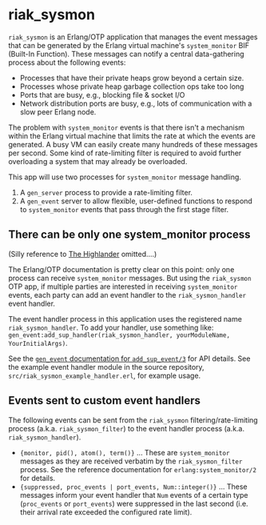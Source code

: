 riak_sysmon
===========

`riak_sysmon` is an Erlang/OTP application that manages the event
messages that can be generated by the Erlang virtual machine's
`system_monitor` BIF (Built-In Function).  These messages can notify a
central data-gathering process about the following events:

* Processes that have their private heaps grow beyond a certain size.
* Processes whose private heap garbage collection ops take too long
* Ports that are busy, e.g., blocking file & socket I/O
* Network distribution ports are busy, e.g., lots of communication
  with a slow peer Erlang node.

The problem with `system_monitor` events is that there isn't a
mechanism within the Erlang virtual machine that limits the rate at
which the events are generated.  A busy VM can easily create many
hundreds of these messages per second.  Some kind of rate-limiting
filter is required to avoid further overloading a system that may
already be overloaded.

This app will use two processes for `system_monitor` message handling.

1. A `gen_server` process to provide a rate-limiting filter.
1. A `gen_event` server to allow flexible, user-defined functions to
respond to `system_monitor` events that pass through the first stage
filter.

There can be only one system_monitor process
--------------------------------------------

(Silly reference to [The Highlander](http://www.imdb.com/title/tt0091203/)
omitted....)

The Erlang/OTP documentation is pretty clear on this point: only one
process can receive `system_monitor` messages.  But using the
`riak_sysmon` OTP app, if multiple parties are interested in receiving
`system_monitor` events, each party can add an event handler to the
`riak_sysmon_handler` event handler.

The event handler process in this application uses the registered name
`riak_sysmon_handler`.  To add your handler, use something like:
`gen_event:add_sup_handler(riak_sysmon_handler, yourModuleName, YourInitialArgs)`.

See the
[`gen_event` documentation for `add_sup_event/3`](http://www.erlang.org/doc/man/gen_event.html#add_sup_handler-3)
for API details.  See the example event handler module in the source
repository, `src/riak_sysmon_example_handler.erl`, for example usage.

Events sent to custom event handlers
------------------------------------

The following events can be sent from the `riak_sysmon`
filtering/rate-limiting process (a.k.a. `riak_sysmon_filter`) to the
event handler process (a.k.a. `riak_sysmon_handler`).

* `{monitor, pid(), atom(), term()}` ... These are
  `system_monitor` messages as they are received verbatim by the
  `riak_sysmon_filter` process.  See the reference documentation for
  `erlang:system_monitor/2` for details.
* `{suppressed, proc_events | port_events, Num::integer()}` ... These
  messages inform your event handler that `Num` events of a certain type
  (`proc_events` or `port_events`) were suppressed in the last second
  (i.e. their arrival rate exceeded the configured rate limit).
